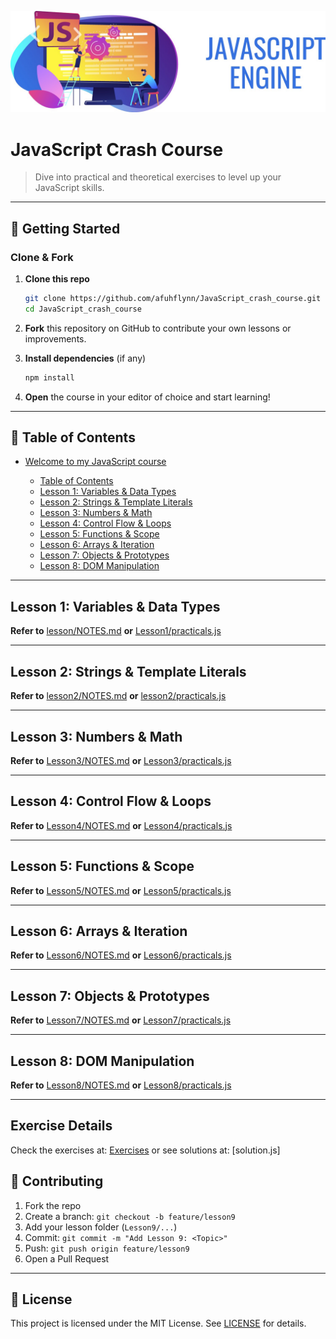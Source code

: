 ![Banner image](./public/js_banner.jpg)

# JavaScript Crash Course

> Dive into practical and theoretical exercises to level up your JavaScript skills.

---

## 🚀 Getting Started

### Clone & Fork

1. **Clone this repo**

   ```bash
   git clone https://github.com/afuhflynn/JavaScript_crash_course.git
   cd JavaScript_crash_course
   ```
2. **Fork** this repository on GitHub to contribute your own lessons or improvements.
3. **Install dependencies** (if any)

   ```bash
   npm install
   ```
4. **Open** the course in your editor of choice and start learning!

---

## 📖 Table of Contents

* [Welcome to my JavaScript course](#javascript-crash-course)

  * [Table of Contents](#table-of-contents)
  * [Lesson 1: Variables & Data Types](#lesson-1-variables--data-types)
  * [Lesson 2: Strings & Template Literals](#lesson-2-strings--template-literals)
  * [Lesson 3: Numbers & Math](#lesson-3-numbers--math)
  * [Lesson 4: Control Flow & Loops](#lesson-4-control-flow--loops)
  * [Lesson 5: Functions & Scope](#lesson-5-functions--scope)
  * [Lesson 6: Arrays & Iteration](#lesson-6-arrays--iteration)
  * [Lesson 7: Objects & Prototypes](#lesson-7-objects--prototypes)
  * [Lesson 8: DOM Manipulation](#lesson-8-dom-manipulation)

---

## Lesson 1: Variables & Data Types

**Refer to** [lesson/NOTES.md](./lesson1/NOTE.md) **or** [Lesson1/practicals.js](./lesson1/practicals.js)

---

## Lesson 2: Strings & Template Literals

**Refer to** [lesson2/NOTES.md](./lesson2/NOTE.md) **or** [lesson2/practicals.js](./lesson2/practicals.js)

---

## Lesson 3: Numbers & Math

**Refer to** [Lesson3/NOTES.md](./Lesson3/NOTES.md) **or** [Lesson3/practicals.js](./Lesson3/practicals.js)

---

## Lesson 4: Control Flow & Loops

**Refer to** [Lesson4/NOTES.md](./Lesson4/NOTES.md) **or** [Lesson4/practicals.js](./Lesson4/practicals.js)

---

## Lesson 5: Functions & Scope

**Refer to** [Lesson5/NOTES.md](./Lesson5/NOTES.md) **or** [Lesson5/practicals.js](./Lesson5/practicals.js)

---

## Lesson 6: Arrays & Iteration

**Refer to** [Lesson6/NOTES.md](./Lesson6/NOTES.md) **or** [Lesson6/practicals.js](./Lesson6/practicals.js)

---

## Lesson 7: Objects & Prototypes

**Refer to** [Lesson7/NOTES.md](./Lesson7/NOTES.md) **or** [Lesson7/practicals.js](./Lesson7/practicals.js)

---

## Lesson 8: DOM Manipulation

**Refer to** [Lesson8/NOTES.md](./Lesson8/NOTES.md) **or** [Lesson8/practicals.js](./Lesson8/practicals.js)

---

## Exercise Details

Check the exercises at: [Exercises](./Exercises.txt) or see solutions at: \[solution.js]

## 🤝 Contributing

1. Fork the repo
2. Create a branch: `git checkout -b feature/lesson9`
3. Add your lesson folder (`Lesson9/...`)
4. Commit: `git commit -m "Add Lesson 9: <Topic>"`
5. Push: `git push origin feature/lesson9`
6. Open a Pull Request

---

## 📄 License

This project is licensed under the MIT License. See [LICENSE](./LICENSE) for details.
